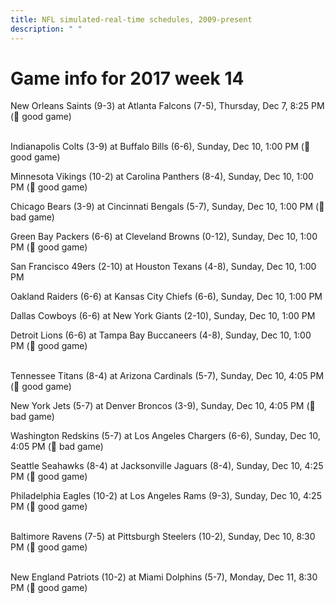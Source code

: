 ```yaml
---
title: NFL simulated-real-time schedules, 2009-present
description: " "
---
```


# Game info for 2017 week 14

New Orleans Saints (9-3) at Atlanta Falcons (7-5), Thursday, Dec 7, 8:25 PM (:football: good game)

<br/>Indianapolis Colts (3-9) at Buffalo Bills (6-6), Sunday, Dec 10, 1:00 PM (:football: good game)

Minnesota Vikings (10-2) at Carolina Panthers (8-4), Sunday, Dec 10, 1:00 PM (:football: good game)

Chicago Bears (3-9) at Cincinnati Bengals (5-7), Sunday, Dec 10, 1:00 PM (:red_circle: bad game)

Green Bay Packers (6-6) at Cleveland Browns (0-12), Sunday, Dec 10, 1:00 PM (:football: good game)

San Francisco 49ers (2-10) at Houston Texans (4-8), Sunday, Dec 10, 1:00 PM

Oakland Raiders (6-6) at Kansas City Chiefs (6-6), Sunday, Dec 10, 1:00 PM

Dallas Cowboys (6-6) at New York Giants (2-10), Sunday, Dec 10, 1:00 PM

Detroit Lions (6-6) at Tampa Bay Buccaneers (4-8), Sunday, Dec 10, 1:00 PM (:football: good game)

<br/>Tennessee Titans (8-4) at Arizona Cardinals (5-7), Sunday, Dec 10, 4:05 PM (:football: good game)

New York Jets (5-7) at Denver Broncos (3-9), Sunday, Dec 10, 4:05 PM (:red_circle: bad game)

Washington Redskins (5-7) at Los Angeles Chargers (6-6), Sunday, Dec 10, 4:05 PM (:red_circle: bad game)

Seattle Seahawks (8-4) at Jacksonville Jaguars (8-4), Sunday, Dec 10, 4:25 PM (:football: good game)

Philadelphia Eagles (10-2) at Los Angeles Rams (9-3), Sunday, Dec 10, 4:25 PM (:football: good game)

<br/>Baltimore Ravens (7-5) at Pittsburgh Steelers (10-2), Sunday, Dec 10, 8:30 PM (:football: good game)

<br/>New England Patriots (10-2) at Miami Dolphins (5-7), Monday, Dec 11, 8:30 PM (:football: good game)

